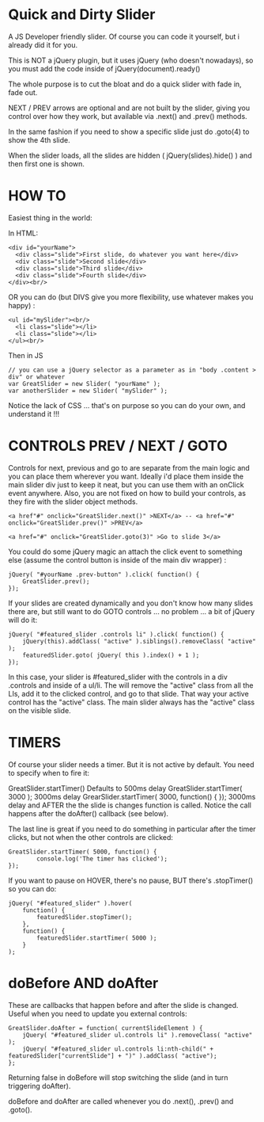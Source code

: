 Quick and Dirty Slider
======================
A JS Developer friendly slider. Of course you can code it yourself, but i already did it for you.

This is NOT a jQuery plugin, but it uses jQuery (who doesn&#39;t nowadays), so you must add the code inside of jQuery(document).ready()

The whole purpose is to cut the bloat and do a quick slider with fade in, fade out.

NEXT / PREV arrows are optional and are not built by the slider, giving you control over how they work, but available via .next() and .prev() methods.

In the same fashion if you need to show a specific slide just do .goto(4) to show the 4th slide.

When the slider loads, all the slides are hidden ( jQuery(slides).hide() ) and then first one is shown.

HOW TO
======

Easiest thing in the world:

In HTML:
```
<div id="yourName">
  <div class="slide">First slide, do whatever you want here</div>
  <div class="slide">Second slide</div>
  <div class="slide">Third slide</div>
  <div class="slide">Fourth slide</div>
</div><br/>
```
OR you can do (but DIVS give you more flexibility, use whatever makes you happy) :
```
<ul id="mySlider"><br/>
  <li class="slide"></li>
  <li class="slide"></li>
</ul><br/>
```

Then in JS
```
// you can use a jQuery selector as a parameter as in "body .content > div" or whatever
var GreatSlider = new Slider( "yourName" );
var anotherSlider = new Slider( "mySlider" );
```
Notice the lack of CSS ... that&#39;s on purpose so you can do your own, and understand it !!!

CONTROLS PREV / NEXT / GOTO
===========================
Controls for next, previous and go to are separate from the main logic and you can place them wherever you want. Ideally i&#39;d place them inside the main slider div just to keep it neat, but you can use them with an onClick event anywhere. Also, you are not fixed on how to build your controls, as they fire with the slider object methods.
```
<a href"#" onclick="GreatSlider.next()" >NEXT</a> -- <a href="#" onclick="GreatSlider.prev()" >PREV</a>

<a href="#" onclick="GreatSlider.goto(3)" >Go to slide 3</a>
```
You could do some jQuery magic an attach the click event to something else (assume the control button is inside of the main div wrapper) :

	jQuery( "#yourName .prev-button" ).click( function() {
		GreatSlider.prev();
	});

If your slides are created dynamically and you don't know how many slides there are, but still want to do GOTO controls ... no problem ... a bit of jQuery will do it:

	jQuery( "#featured_slider .controls li" ).click( function() { 
		jQuery(this).addClass( "active" ).siblings().removeClass( "active" );
		featuredSlider.goto( jQuery( this ).index() + 1 );
	});
	
In this case, your slider is #featured_slider with the controls in a div .controls and inside of a ul/li. The will remove the &quot;active&quot; class from all the LIs, add it to the clicked control, and go to that slide. That way your active control has the &quot;active&quot; class. The main slider always has the &quot;active&quot; class on the visible slide.

TIMERS
======
Of course your slider needs a timer. But it is not active by default. You need to specify when to fire it:

GreatSlider.startTimer()   Defaults to 500ms delay
GreatSlider.startTimer( 3000 );    3000ms delay
GrearSlider.startTimer( 3000, function() { });    3000ms delay and AFTER the the slide is changes function is called. Notice the call happens after the doAfter() callback (see below).

The last line is great if you need to do something in particular after the timer clicks, but not when the other controls are clicked:

	GreatSlider.startTimer( 5000, function() {
			console.log('The timer has clicked');
	});
	
If you want to pause on HOVER, there&#39;s no pause, BUT there&#39;s .stopTimer() so you can do:

	jQuery( "#featured_slider" ).hover( 
		function() { 
			featuredSlider.stopTimer();
		}, 
		function() {
			featuredSlider.startTimer( 5000 );
		}
	);

doBefore AND doAfter
====================
These are callbacks that happen before and after the slide is changed. Useful when you need to update you external controls:

	GreatSlider.doAfter = function( currentSlideElement ) {
		jQuery( "#featured_slider ul.controls li" ).removeClass( "active" );
		jQuery( "#featured_slider ul.controls li:nth-child(" + featuredSlider["currentSlide"] + ")" ).addClass( "active");
	};
	
Returning false in doBefore will stop switching the slide (and in turn triggering doAfter).

doBefore and doAfter are called whenever you do .next(), .prev() and .goto(). 
